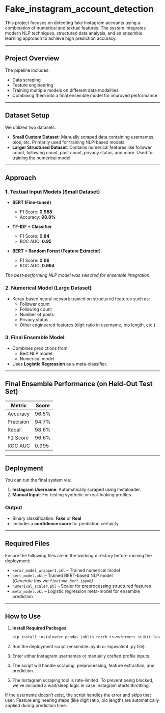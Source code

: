 # Fake_instagram_account_detection

This project focuses on detecting fake Instagram accounts using a combination of numerical and textual features. The system integrates modern NLP techniques, structured data analysis, and an ensemble learning approach to achieve high prediction accuracy.

---

## Project Overview

The pipeline includes:
- Data scraping
- Feature engineering
- Training multiple models on different data modalities
- Combining them into a final ensemble model for improved performance

---

## Dataset Setup

We utilized two datasets:

- **Small Custom Dataset**: Manually scraped data containing usernames, bios, etc. Primarily used for training NLP-based models.
- **Larger Structured Dataset**: Contains numerical features like follower count, following count, post count, privacy status, and more. Used for training the numerical model.

---

##  Approach

### 1. **Textual Input Models (Small Dataset)**
- **BERT (Fine-tuned)**  
  - F1 Score: **0.988**  
  - Accuracy: **98.8%**

- **TF-IDF + Classifier**  
  - F1 Score: **0.84**  
  - ROC AUC: **0.95**

- **BERT + Random Forest (Feature Extractor)**  
  - F1 Score: **0.96**  
  - ROC AUC: **0.994**

*The best-performing NLP model was selected for ensemble integration.*

### 2. **Numerical Model (Large Dataset)**
- Keras-based neural network trained on structured features such as:
  - Follower count
  - Following count
  - Number of posts
  - Privacy status
  - Other engineered features (digit ratio in username, bio length, etc.)

### 3. **Final Ensemble Model**
- Combines predictions from:
  - Best NLP model
  - Numerical model
- Uses **Logistic Regression** as a meta-classifier.

---

##  Final Ensemble Performance (on Held-Out Test Set)

| Metric       | Score   |
|--------------|---------|
| Accuracy     | 96.5%   |
| Precision    | 94.7%   |
| Recall       | 98.6%   |
| F1 Score     | 96.6%   |
| ROC AUC      | 0.995   |

---

##  Deployment

You can run the final system via:

1. **Instagram Username**: Automatically scraped using Instaloader.
2. **Manual Input**: For testing synthetic or real-looking profiles.

###  Output
- Binary classification: **Fake** or **Real**
- Includes a **confidence score** for prediction certainty

---

##  Required Files

Ensure the following files are in the working directory before running the deployment:

- `keras_model_wrapper1.pkl` – Trained numerical model
- `bert_model.pkl` – Trained BERT-based NLP model  
  *(Generate this via `finetune_bert.ipynb`)*
- `numerical_scaler.pkl` – Scaler for preprocessing structured features
- `meta_model.pkl` – Logistic regression meta-model for ensemble prediction

---

## How to Use

1. **Install Required Packages**
   ```bash
   pip install instaloader pandas joblib torch transformers scikit-learn keras
2. Run the deployment script (ensemble.ipynb or equivalent .py file).

3. Enter either Instagram usernames or manually crafted profile inputs.

4. The script will handle scraping, preprocessing, feature extraction, and prediction.

5. The Instagram scraping tool is rate-limited. To prevent being blocked, we’ve included a wait/sleep logic in case Instagram starts throttling.

 If the username doesn’t exist, the script handles the error and skips that user.
Feature engineering steps (like digit ratio, bio length) are automatically applied during prediction time.
